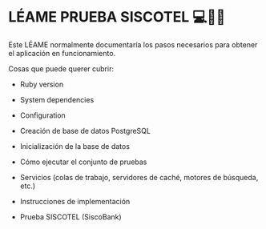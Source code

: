 # LÉAME PRUEBA SISCOTEL 💻👨‍💻 

Este LÉAME normalmente documentaría los pasos necesarios para obtener el
aplicación en funcionamiento. 

Cosas que puede querer cubrir:
* Ruby version

* System dependencies

* Configuration

* Creación de base de datos PostgreSQL 

* Inicialización de la base de datos

* Cómo ejecutar el conjunto de pruebas

* Servicios (colas de trabajo, servidores de caché, motores de búsqueda, etc.)

* Instrucciones de implementación

* Prueba SISCOTEL (SiscoBank)
